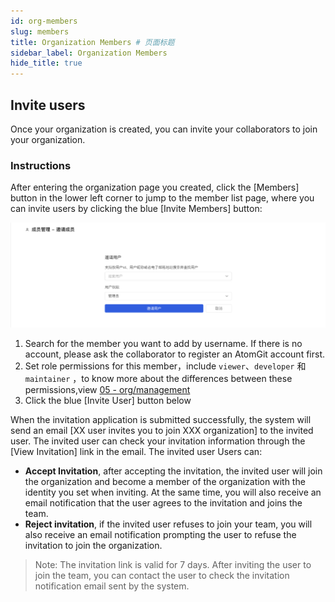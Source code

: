 ```yaml
---
id: org-members
slug: members
title: Organization Members # 页面标题
sidebar_label: Organization Members
hide_title: true
---
```


## Invite users

Once your organization is created, you can invite your collaborators to join your organization.

### Instructions

After entering the organization page you created, click the [Members] button in the lower left corner to jump to the member list page, where you can invite users by clicking the blue [Invite Members] button:

![org_invite_submit](./img/org_invite_submit.png)

1. Search for the member you want to add by username. If there is no account, please ask the collaborator to register an AtomGit account first.
2. Set role permissions for this member，include `viewer`、`developer` 和 `maintainer` ，to know more about the differences between these permissions,view [05 - org/management](settings)
3. Click the blue [Invite User] button below

When the invitation application is submitted successfully, the system will send an email [XX user invites you to join XXX organization] to the invited user. The invited user can check your invitation information through the [View Invitation] link in the email. The invited user Users can:

- **Accept Invitation**, after accepting the invitation, the invited user will join the organization and become a member of the organization with the identity you set when inviting. At the same time, you will also receive an email notification that the user agrees to the invitation and joins the team.
- **Reject invitation**, if the invited user refuses to join your team, you will also receive an email notification prompting the user to refuse the invitation to join the organization.

> Note: The invitation link is valid for 7 days. After inviting the user to join the team, you can contact the user to check the invitation notification email sent by the system.
